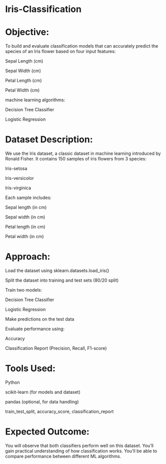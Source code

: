 # Iris-Classification

# Objective:

To build and evaluate classification models that can accurately predict the species of an Iris flower based on four input features:

Sepal Length (cm)

Sepal Width (cm)

Petal Length (cm)

Petal Width (cm)

machine learning algorithms:

Decision Tree Classifier

Logistic Regression

# Dataset Description:

We use the Iris dataset, a classic dataset in machine learning introduced by Ronald Fisher. It contains 150 samples of iris flowers from 3 species:

Iris-setosa

Iris-versicolor

Iris-virginica

Each sample includes:

Sepal length (in cm)

Sepal width (in cm)

Petal length (in cm)

Petal width (in cm)

#  Approach:

Load the dataset using sklearn.datasets.load_iris()

Split the dataset into training and test sets (80/20 split)

Train two models:

Decision Tree Classifier

Logistic Regression

Make predictions on the test data

Evaluate performance using:

Accuracy

Classification Report (Precision, Recall, F1-score)

# Tools Used:

Python

scikit-learn (for models and dataset)

pandas (optional, for data handling)

train_test_split, accuracy_score, classification_report


# Expected Outcome:

You will observe that both classifiers perform well on this dataset.
You’ll gain practical understanding of how classification works.
You’ll be able to compare performance between different ML algorithms.
 
